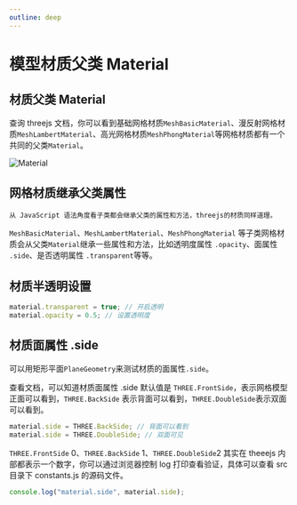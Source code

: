 ```yaml
---
outline: deep
---
```


# 模型材质父类 Material

## 材质父类 Material

查询 threejs 文档，你可以看到基础网格材质`MeshBasicMaterial`、漫反射网格材质`MeshLambertMaterial`、高光网格材质`MeshPhongMaterial`等网格材质都有一个共同的父类`Material`。

![Material](/phaseB/material.svg)

## 网格材质继承父类属性

`从 JavaScript 语法角度看子类都会继承父类的属性和方法，threejs的材质同样道理。`

`MeshBasicMaterial`、`MeshLambertMaterial`、`MeshPhongMaterial` 等子类网格材质会从父类`Material`继承一些属性和方法，比如透明度属性 `.opacity`、面属性 `.side`、是否透明属性 `.transparent`等等。

## 材质半透明设置

```js
material.transparent = true; // 开启透明
material.opacity = 0.5; // 设置透明度
```

## 材质面属性 .side

可以用矩形平面`PlaneGeometry`来测试材质的面属性`.side`。

查看文档，可以知道材质面属性 .side 默认值是 `THREE.FrontSide`，表示网格模型正面可以看到，`THREE.BackSide` 表示背面可以看到，`THREE.DoubleSide`表示双面可以看到。

```js
material.side = THREE.BackSide; // 背面可以看到
material.side = THREE.DoubleSide; // 双面可见
```

`THREE.FrontSide` 0、`THREE.BackSide` 1、`THREE.DoubleSide`2 其实在 theeejs 内部都表示一个数字，你可以通过浏览器控制 log 打印查看验证，具体可以查看 src 目录下 constants.js 的源码文件。

```js
console.log("material.side", material.side);
```
